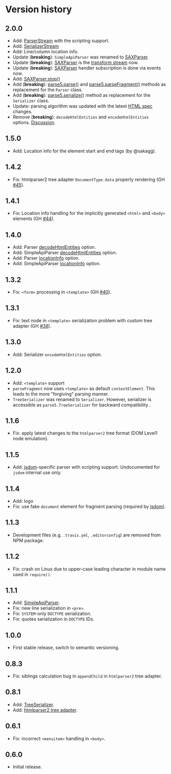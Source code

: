 # Version history
## 2.0.0
 * Add: [ParserStream](http://inikulin.github.io/parse5/#parse5+ParserStream) with the scripting support.
 * Add: [SerializerStream](http://inikulin.github.io/parse5/#parse5+SerializerStream)
 * Add: Line/column location info.
 * Update (**breaking**): `SimpleApiParser` was renamed to [SAXParser](http://inikulin.github.io/parse5/#parse5+SAXParser).
 * Update (**breaking**): [SAXParser](http://inikulin.github.io/parse5/#parse5+SAXParser) is the [transform stream](https://nodejs.org/api/stream.html#stream_class_stream_transform)
   now.
 * Update (**breaking**): [SAXParser](http://inikulin.github.io/parse5/#parse5+SAXParser) handler subscription is done via events now.
 * Add: [SAXParser.stop()](http://inikulin.github.io/parse5/#parse5+SAXParser+stop)
 * Add (**breaking**): [parse5.parse()](http://inikulin.github.io/parse5/#parse5+parse) and [parse5.parseFragment()](http://inikulin.github.io/parse5/#parse5+parseFragment)
   methods as replacement for the `Parser` class.
 * Add (**breaking**): [parse5.serialize()](http://inikulin.github.io/parse5/#parse5+serialized) method as replacement for the `Serializer` class.
 * Update: parsing algorithm was updated with the latest [HTML spec](https://html.spec.whatwg.org/) changes.
 * Remove (**breaking**): `decodeHtmlEntities` and `encodeHtmlEntities` options. [Discussion](https://github.com/inikulin/parse5/issues/75).

## 1.5.0
 * Add: Location info for the element start and end tags (by @sakagg).

## 1.4.2
 * Fix: htmlparser2 tree adapter `DocumentType.data` property rendering (GH [#45](https://github.com/inikulin/parse5/issues/45)).

## 1.4.1
 * Fix: Location info handling for the implicitly generated `<html>` and `<body>` elements (GH [#44](https://github.com/inikulin/parse5/issues/44)).

## 1.4.0
 * Add: Parser [decodeHtmlEntities](https://github.com/inikulin/parse5#optionsdecodehtmlentities) option.
 * Add: SimpleApiParser [decodeHtmlEntities](https://github.com/inikulin/parse5#optionsdecodehtmlentities-1) option.
 * Add: Parser [locationInfo](https://github.com/inikulin/parse5#optionslocationinfo) option.
 * Add: SimpleApiParser [locationInfo](https://github.com/inikulin/parse5#optionslocationinfo-1) option.

## 1.3.2
 * Fix: `<form>` processing in `<template>` (GH [#40](https://github.com/inikulin/parse5/issues/40)).

## 1.3.1
 * Fix: text node in `<template>` serialization problem with custom tree adapter (GH [#38](https://github.com/inikulin/parse5/issues/38)).

## 1.3.0
 * Add: Serializer `encodeHtmlEntities` option.

## 1.2.0
 * Add: `<template>` support
 * `parseFragment` now uses `<template>` as default `contextElement`. This leads to the more "forgiving" parsing manner.
 * `TreeSerializer` was renamed to `Serializer`. However, serializer is accessible as `parse5.TreeSerializer` for backward compatibility .

## 1.1.6
 * Fix: apply latest changes to the `htmlparser2` tree format (DOM Level1 node emulation).

## 1.1.5
 * Add: [jsdom](https://github.com/tmpvar/jsdom)-specific parser with scripting support. Undocumented for `jsdom` internal use only.

## 1.1.4
 * Add: logo
 * Fix: use fake `document` element for fragment parsing (required by [jsdom](https://github.com/tmpvar/jsdom)).

## 1.1.3
 * Development files (e.g. `.travis.yml`, `.editorconfig`) are removed from NPM package.

## 1.1.2
 * Fix: crash on Linux due to upper-case leading character in module name used in `require()`.

## 1.1.1
 * Add: [SimpleApiParser](https://github.com/inikulin/parse5/#class-simpleapiparser).
 * Fix: new line serialization in `<pre>`.
 * Fix: `SYSTEM`-only `DOCTYPE` serialization.
 * Fix: quotes serialization in `DOCTYPE` IDs.

## 1.0.0
 * First stable release, switch to semantic versioning.

## 0.8.3
 * Fix: siblings calculation bug in `appendChild` in `htmlparser2` tree adapter.

## 0.8.1
 * Add: [TreeSerializer](https://github.com/inikulin/parse5/#class-serializer).
 * Add: [htmlparser2 tree adapter](https://github.com/inikulin/parse5/#-treeadaptershtmlparser2).

## 0.6.1
 * Fix: incorrect `<menuitem>` handling in `<body>`.

## 0.6.0
 * Initial release.
